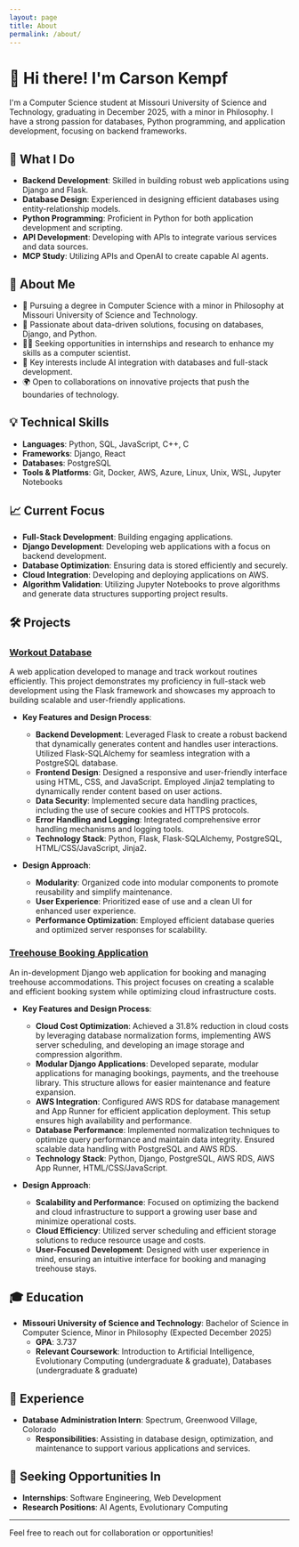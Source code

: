```yaml
---
layout: page
title: About
permalink: /about/
---
```

# 👋 Hi there! I'm Carson Kempf

I'm a Computer Science student at Missouri University of Science and Technology, graduating in December 2025, with a minor in Philosophy. I have a strong passion for databases, Python programming, and application development, focusing on backend frameworks.

## 🌟 What I Do

- **Backend Development**: Skilled in building robust web applications using Django and Flask.
- **Database Design**: Experienced in designing efficient databases using entity-relationship models.
- **Python Programming**: Proficient in Python for both application development and scripting.
- **API Development**: Developing with APIs to integrate various services and data sources.
- **MCP Study**: Utilizing APIs and OpenAI to create capable AI agents.

## 🌱 About Me

- 🔭 Pursuing a degree in Computer Science with a minor in Philosophy at Missouri University of Science and Technology.
- 🌱 Passionate about data-driven solutions, focusing on databases, Django, and Python.
- 👨‍💻 Seeking opportunities in internships and research to enhance my skills as a computer scientist.
- 🧠 Key interests include AI integration with databases and full-stack development.
- 🌍 Open to collaborations on innovative projects that push the boundaries of technology.

## 💡 Technical Skills

- **Languages**: Python, SQL, JavaScript, C++, C
- **Frameworks**: Django, React
- **Databases**: PostgreSQL
- **Tools & Platforms**: Git, Docker, AWS, Azure, Linux, Unix, WSL, Jupyter Notebooks

## 📈 Current Focus

- **Full-Stack Development**: Building engaging applications.
- **Django Development**: Developing web applications with a focus on backend development.
- **Database Optimization**: Ensuring data is stored efficiently and securely.
- **Cloud Integration**: Developing and deploying applications on AWS.
- **Algorithm Validation**: Utilizing Jupyter Notebooks to prove algorithms and generate data structures supporting project results.

## 🛠️ Projects

### [Workout Database](https://github.com/carsontkempf/WorkoutDatabase)

A web application developed to manage and track workout routines efficiently. This project demonstrates my proficiency in full-stack web development using the Flask framework and showcases my approach to building scalable and user-friendly applications.

- **Key Features and Design Process**:
  - **Backend Development**: Leveraged Flask to create a robust backend that dynamically generates content and handles user interactions. Utilized Flask-SQLAlchemy for seamless integration with a PostgreSQL database.
  - **Frontend Design**: Designed a responsive and user-friendly interface using HTML, CSS, and JavaScript. Employed Jinja2 templating to dynamically render content based on user actions.
  - **Data Security**: Implemented secure data handling practices, including the use of secure cookies and HTTPS protocols.
  - **Error Handling and Logging**: Integrated comprehensive error handling mechanisms and logging tools.
  - **Technology Stack**: Python, Flask, Flask-SQLAlchemy, PostgreSQL, HTML/CSS/JavaScript, Jinja2.

- **Design Approach**:
  - **Modularity**: Organized code into modular components to promote reusability and simplify maintenance.
  - **User Experience**: Prioritized ease of use and a clean UI for enhanced user experience.
  - **Performance Optimization**: Employed efficient database queries and optimized server responses for scalability.

### [Treehouse Booking Application](https://github.com/carsontkempf/RootsInnPlanning)

An in-development Django web application for booking and managing treehouse accommodations. This project focuses on creating a scalable and efficient booking system while optimizing cloud infrastructure costs.

- **Key Features and Design Process**:
  - **Cloud Cost Optimization**: Achieved a 31.8% reduction in cloud costs by leveraging database normalization forms, implementing AWS server scheduling, and developing an image storage and compression algorithm.
  - **Modular Django Applications**: Developed separate, modular applications for managing bookings, payments, and the treehouse library. This structure allows for easier maintenance and feature expansion.
  - **AWS Integration**: Configured AWS RDS for database management and App Runner for efficient application deployment. This setup ensures high availability and performance.
  - **Database Performance**: Implemented normalization techniques to optimize query performance and maintain data integrity. Ensured scalable data handling with PostgreSQL and AWS RDS.
  - **Technology Stack**: Python, Django, PostgreSQL, AWS RDS, AWS App Runner, HTML/CSS/JavaScript.

- **Design Approach**:
  - **Scalability and Performance**: Focused on optimizing the backend and cloud infrastructure to support a growing user base and minimize operational costs.
  - **Cloud Efficiency**: Utilized server scheduling and efficient storage solutions to reduce resource usage and costs.
  - **User-Focused Development**: Designed with user experience in mind, ensuring an intuitive interface for booking and managing treehouse stays.

## 🎓 Education

- **Missouri University of Science and Technology**: Bachelor of Science in Computer Science, Minor in Philosophy (Expected December 2025)
  - **GPA**: 3.737
  - **Relevant Coursework**: Introduction to Artificial Intelligence, Evolutionary Computing (undergraduate & graduate), Databases (undergraduate & graduate)

## 💼 Experience

- **Database Administration Intern**: Spectrum, Greenwood Village, Colorado
  - **Responsibilities**: Assisting in database design, optimization, and maintenance to support various applications and services.

## 🎯 Seeking Opportunities In

- **Internships**: Software Engineering, Web Development
- **Research Positions**: AI Agents, Evolutionary Computing

---

Feel free to reach out for collaboration or opportunities!
